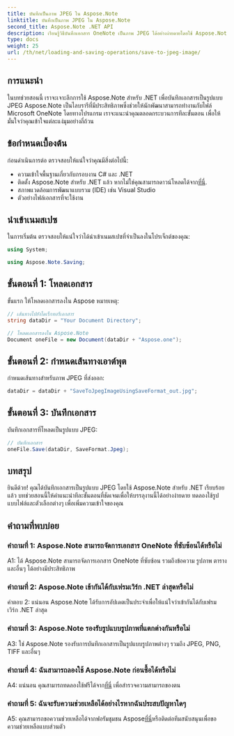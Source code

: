 ```yaml
---
title: บันทึกเป็นภาพ JPEG ใน Aspose.Note
linktitle: บันทึกเป็นภาพ JPEG ใน Aspose.Note
second_title: Aspose.Note .NET API
description: เรียนรู้วิธีบันทึกเอกสาร OneNote เป็นภาพ JPEG ได้อย่างง่ายดายโดยใช้ Aspose.Note สำหรับ .NET รวมคำแนะนำทีละขั้นตอน
type: docs
weight: 25
url: /th/net/loading-and-saving-operations/save-to-jpeg-image/
---
```

## การแนะนำ

ในบทช่วยสอนนี้ เราจะเจาะลึกการใช้ Aspose.Note สำหรับ .NET เพื่อบันทึกเอกสารเป็นรูปแบบ JPEG Aspose.Note เป็นไลบรารีที่มีประสิทธิภาพซึ่งช่วยให้นักพัฒนาสามารถทำงานกับไฟล์ Microsoft OneNote โดยทางโปรแกรม เราจะแนะนำคุณตลอดกระบวนการทีละขั้นตอน เพื่อให้มั่นใจว่าคุณเข้าใจแต่ละแง่มุมอย่างถี่ถ้วน

## ข้อกำหนดเบื้องต้น

ก่อนดำเนินการต่อ ตรวจสอบให้แน่ใจว่าคุณมีสิ่งต่อไปนี้:
- ความเข้าใจพื้นฐานเกี่ยวกับกรอบงาน C# และ .NET
- ติดตั้ง Aspose.Note สำหรับ .NET แล้ว หากไม่ใช่คุณสามารถดาวน์โหลดได้จาก[ที่นี่](https://releases.aspose.com/note/net/).
- สภาพแวดล้อมการพัฒนาแบบรวม (IDE) เช่น Visual Studio
- ตัวอย่างไฟล์เอกสารที่จะใช้งาน

## นำเข้าเนมสเปซ

ในการเริ่มต้น ตรวจสอบให้แน่ใจว่าได้นำเข้าเนมสเปซที่จำเป็นลงในโปรเจ็กต์ของคุณ:

```csharp
using System;

using Aspose.Note.Saving;
```

## ขั้นตอนที่ 1: โหลดเอกสาร

ขั้นแรก ให้โหลดเอกสารลงใน Aspose หมายเหตุ:

```csharp
// เส้นทางไปยังไดเร็กทอรีเอกสาร
string dataDir = "Your Document Directory";

// โหลดเอกสารลงใน Aspose.Note
Document oneFile = new Document(dataDir + "Aspose.one");
```

## ขั้นตอนที่ 2: กำหนดเส้นทางเอาต์พุต

กำหนดเส้นทางสำหรับภาพ JPEG ที่ส่งออก:

```csharp
dataDir = dataDir + "SaveToJpegImageUsingSaveFormat_out.jpg";
```

## ขั้นตอนที่ 3: บันทึกเอกสาร

บันทึกเอกสารที่โหลดเป็นรูปแบบ JPEG:

```csharp
// บันทึกเอกสาร
oneFile.Save(dataDir, SaveFormat.Jpeg);
```

## บทสรุป

ยินดีด้วย! คุณได้บันทึกเอกสารเป็นรูปแบบ JPEG โดยใช้ Aspose.Note สำหรับ .NET เรียบร้อยแล้ว บทช่วยสอนนี้ให้คำแนะนำทีละขั้นตอนที่ชัดเจนเพื่อให้บรรลุงานนี้ได้อย่างง่ายดาย ทดลองใช้รูปแบบไฟล์และตัวเลือกต่างๆ เพื่อเพิ่มความเข้าใจของคุณ

## คำถามที่พบบ่อย

### คำถามที่ 1: Aspose.Note สามารถจัดการเอกสาร OneNote ที่ซับซ้อนได้หรือไม่

A1: ได้ Aspose.Note สามารถจัดการเอกสาร OneNote ที่ซับซ้อน รวมถึงข้อความ รูปภาพ ตาราง และอื่นๆ ได้อย่างมีประสิทธิภาพ

### คำถามที่ 2: Aspose.Note เข้ากันได้กับเฟรมเวิร์ก .NET ล่าสุดหรือไม่

คำตอบ 2: แน่นอน Aspose.Note ได้รับการอัปเดตเป็นประจำเพื่อให้แน่ใจว่าเข้ากันได้กับเฟรมเวิร์ก .NET ล่าสุด

### คำถามที่ 3: Aspose.Note รองรับรูปแบบรูปภาพที่แตกต่างกันหรือไม่

A3: ใช่ Aspose.Note รองรับการบันทึกเอกสารเป็นรูปแบบรูปภาพต่างๆ รวมถึง JPEG, PNG, TIFF และอื่นๆ

### คำถามที่ 4: ฉันสามารถลองใช้ Aspose.Note ก่อนซื้อได้หรือไม่

 A4: แน่นอน คุณสามารถทดลองใช้ฟรีได้จาก[ที่นี่](https://releases.aspose.com/) เพื่อสำรวจความสามารถของตน

### คำถามที่ 5: ฉันจะรับความช่วยเหลือได้อย่างไรหากฉันประสบปัญหาใดๆ

 A5: คุณสามารถขอความช่วยเหลือได้จากฟอรัมชุมชน Aspose[ที่นี่](https://forum.aspose.com/c/note/28)หรือติดต่อทีมสนับสนุนเพื่อขอความช่วยเหลือแบบส่วนตัว